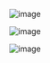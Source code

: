 ![image](https://github.com/3mohamed-abdelfattah/Vernam/assets/142848460/fbccff37-fa85-45e2-9441-920c9192328f)



![image](https://github.com/3mohamed-abdelfattah/Vernam/assets/142848460/b1aefe55-2700-4df1-9daf-34be30bd555a)



![image](https://github.com/3mohamed-abdelfattah/Vernam/assets/142848460/e2c0bccd-5370-4eb4-a0e6-44df215c00ec)
